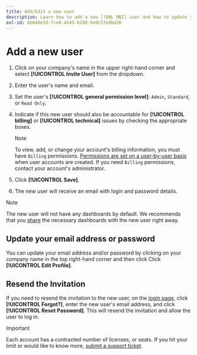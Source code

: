 ```yaml
---
title: Add/Edit a new user
description: Learn how to add a new [!DNL MBI] user and how to update your user name or password.
exl-id: 6b846e3d-fce0-4145-b298-9a9c57e6bd26
---
```

# Add a new user

1. Click on your company's name in the upper right-hand corner and select **[!UICONTROL Invite User]** from the dropdown.
1. Enter the user's name and email.
1. Set the user's **[!UICONTROL general permission level]**: `Admin`, `Standard`, or `Read Only`.
1. Indicate if this new user should also be accountable for **[!UICONTROL billing]** or **[!UICONTROL technical]** issues by checking the appropriate boxes.

   >[!NOTE]
   >
   >To view, add, or change your account's billing information, you must have `Billing` permissions. [Permissions are set on a user-by-user basis](../../administrator/user-management/user-management.md) when user accounts are created. If you need `Billing` permissions, contact your account's administrator.

1. Click **[!UICONTROL Save]**.
1. The new user will receive an email with login and password details.

>[!NOTE]
>
>The new user will not have any dashboards by default. We recommends that you [share](../../data-user/dashboards/share-dashboard-with-users.md) the necessary dashboards with the new user right away.

## Update your email address or password

You can update your email address and/or password by clicking on your company name in the top right-hand corner and then click Click **[!UICONTROL Edit Profile]**.

## Resend the Invitation

If you need to resend the invitation to the new user, on the [login page](https://dashboard.rjmetrics.com), click **[!UICONTROL Forgot?]**, enter the new user's email address, and click **[!UICONTROL Reset Password]**. This will resend the invitation and allow the user to log in.

>[!IMPORTANT]
>
>Each account has a contracted number of licenses, or seats. If you hit your limit or would like to know more, [submit a support ticket](../../guide-overview.md).
